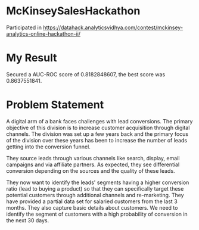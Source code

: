 # McKinseySalesHackathon
Participated in https://datahack.analyticsvidhya.com/contest/mckinsey-analytics-online-hackathon-ii/

# My Result
Secured a AUC-ROC score of 0.8182848607, the best score was 0.8637551841.

# Problem Statement
A digital arm of a bank faces challenges with lead conversions. The primary objective of this division is to increase customer acquisition through digital channels. The division was set up a few years back and the primary focus of the division over these years has been to increase the number of leads getting into the conversion funnel.

They source leads through various channels like search, display, email campaigns and via affiliate partners. As expected, they see differential conversion depending on the sources and the quality of these leads.

They now want to identify the leads' segments having a higher conversion ratio (lead to buying a product) so that they can specifically target these potential customers through additional channels and re-marketing. They have provided a partial data set for salaried customers from the last 3 months. They also capture basic details about customers. We need to identify the segment of customers with a high probability of conversion in the next 30 days.
